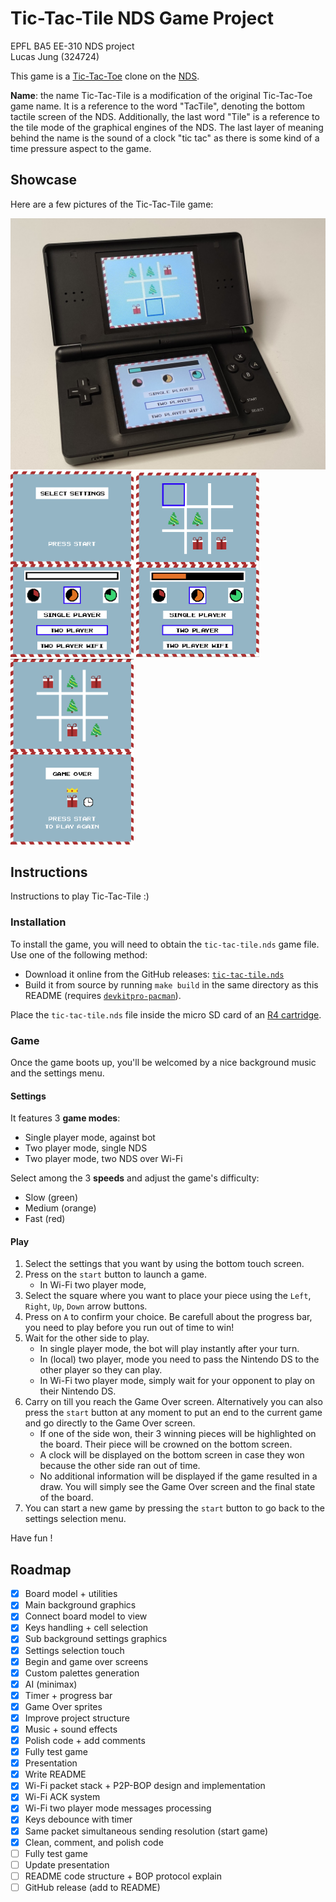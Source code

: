 # Tic-Tac-Tile NDS Game Project

EPFL BA5 EE-310 NDS project  
Lucas Jung (324724)

This game is a [Tic-Tac-Toe](https://en.wikipedia.org/wiki/Tic-tac-toe) clone on the [NDS](https://en.wikipedia.org/wiki/Nintendo_DS).

**Name**: the name Tic-Tac-Tile is a modification of the original Tic-Tac-Toe game name.
It is a reference to the word "TacTile", denoting the bottom tactile screen of the NDS.
Additionally, the last word "Tile" is a reference to the tile mode of the graphical engines of the NDS.
The last layer of meaning behind the name is the sound of a clock "tic tac" as there is some kind of a time pressure aspect to the game.

## Showcase

Here are a few pictures of the Tic-Tac-Tile game:

<div>
  <img src="docs/nds.jpg" alt="NDS" width="600px">
  <br>
  <img src="docs/menu.png" alt="Game Menu" width="197px"> 
  <img src="docs/game.png" alt="Game Play" width="197px"> 
  <img src="docs/over.png" alt="Game Over" width="197px"> 
</div>

## Instructions

Instructions to play Tic-Tac-Tile :)

### Installation

To install the game, you will need to obtain the `tic-tac-tile.nds` game file.
Use one of the following method:

- Download it online from the GitHub releases: [`tic-tac-tile.nds`](https://) <!-- TODO -->
- Build it from source by running `make build` in the same directory as this README (requires [`devkitpro-pacman`](https://apt.devkitpro.org/install-devkitpro-pacman)).

Place the `tic-tac-tile.nds` file inside the micro SD card of an [R4 cartridge](https://en.wikipedia.org/wiki/R4_cartridge).

### Game

Once the game boots up, you'll be welcomed by a nice background music and the settings menu.

#### Settings

It features 3 **game modes**:

* Single player mode, against bot
* Two player mode, single NDS
* Two player mode, two NDS over Wi-Fi

Select among the 3 **speeds** and adjust the game's difficulty:

* Slow (green)
* Medium (orange)
* Fast (red)

#### Play

1. Select the settings that you want by using the bottom touch screen.
2. Press on the `start` button to launch a game.
    * In Wi-Fi two player mode, <!-- TODO wifi explain in wifi section, do not press start at same time, press start while search to reinitiate connection process, if Wi-Fi connection was connected but is now permanantly lost no way to know so press SELECT to reconnect to wifi, if momentary lost it's ok they will sync packets -->
    <!-- TODO explain how to play with wifi, AP phone, start and search procedures, stay closer to phone to work, any side can choose their desired difficulty -->
3. Select the square where you want to place your piece using the `Left`, `Right`, `Up`, `Down` arrow buttons.
4. Press on `A` to confirm your choice.
   Be carefull about the progress bar, you need to play before you run out of time to win!
5. Wait for the other side to play.
    * In single player mode, the bot will play instantly after your turn.
    * In (local) two player, mode you need to pass the Nintendo DS to the other player so they can play.
    * In Wi-Fi two player mode, simply wait for your opponent to play on their Nintendo DS.
6. Carry on till you reach the Game Over screen. Alternatively you can also press the `start` button at any moment to put an end to the current game and go directly to the Game Over screen.
    * If one of the side won, their 3 winning pieces will be highlighted on the board.
      Their piece will be crowned on the bottom screen.
    * A clock will be displayed on the bottom screen in case they won because the other side ran out of time.
    * No additional information will be displayed if the game resulted in a draw.
      You will simply see the Game Over screen and the final state of the board.
7. You can start a new game by pressing the `start` button to go back to the settings selection menu.

Have fun !

<!-- TODO project less about the actual game but more about the hardware and peripherals utilization -->
<!-- TODO project presentation to README -->
<!-- TODO be careful, sometimes a NDS physical button press can be triggered multiple times (troubleshoot section) -->
<!-- TODO technicals section, P2P-BOP (leader, agent) + ACK fsm (decoding packet data) -->
<!-- TODO WIFI if can't find AP, do not stuck the game, just do not activate wifi two player mode, can retry later -->
<!-- TODO document key SELECT (reset and reinitiate wifi connection process) -->
<!-- TODO WIFI is possible to play multiple simultaneous games of tic-tac-tile on same network and also multiple other NDS wifi games should not interfere -->
<!-- TODO WIFI stack do not track disconnection from peer, once it is shown as connected it will stay in this state, if the peer is disconnected before successfully (acked) communicating the end of the game, the local device will need to end the game them self (press start) or if game is not started yet press SELECT to restart connection establishment process -->
<!-- TODO WIFI system stands very strong against packet loss with packet queue and file system -->
<!-- TODO sometimes, two NDS will get stuck in search mode and you need to reboot -->
<!-- TODO modified provided wifi minilib (timeout) -->

## Roadmap

- [X] Board model + utilities
- [X] Main background graphics
- [X] Connect board model to view
- [X] Keys handling + cell selection
- [X] Sub background settings graphics
- [X] Settings selection touch
- [X] Begin and game over screens
- [X] Custom palettes generation
- [X] AI (minimax)
- [X] Timer + progress bar
- [X] Game Over sprites
- [X] Improve project structure
- [X] Music + sound effects
- [X] Polish code + add comments
- [X] Fully test game
- [X] Presentation
- [X] Write README
- [X] Wi-Fi packet stack + P2P-BOP design and implementation
- [X] Wi-Fi ACK system
- [X] Wi-Fi two player mode messages processing
- [X] Keys debounce with timer
- [X] Same packet simultaneous sending resolution (start game)
- [X] Clean, comment, and polish code
- [ ] Fully test game
- [ ] Update presentation
- [ ] README code structure + BOP protocol explain
- [ ] GitHub release (add to README)
